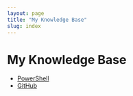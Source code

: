 ```yaml
---
layout: page
title: "My Knowledge Base"
slug: index
---
```

# My Knowledge Base
- [PowerShell](https://dzmitry-h.github.io/personalbrand/KB_Powershell/kb_for_powershell)
- [GitHub](https://dzmitry-h.github.io/personalbrand/)
